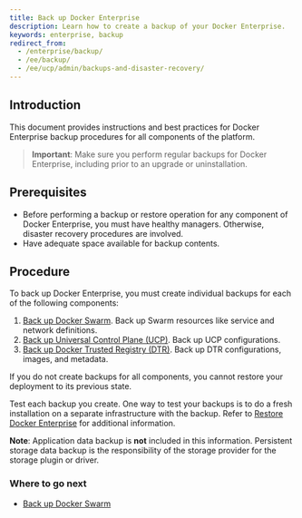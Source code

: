 ```yaml
---
title: Back up Docker Enterprise
description: Learn how to create a backup of your Docker Enterprise.
keywords: enterprise, backup
redirect_from:
  - /enterprise/backup/
  - /ee/backup/
  - /ee/ucp/admin/backups-and-disaster-recovery/
---
```


## Introduction
This document provides instructions and best practices for Docker Enterprise backup procedures for all components of the platform.

> **Important**: Make sure you perform regular backups for Docker Enterprise, including prior to an upgrade or uninstallation.

## Prerequisites

- Before performing a backup or restore operation for any component of Docker Enterprise, you must have healthy managers. Otherwise, disaster recovery procedures are involved.   
- Have adequate space available for backup contents.

## Procedure
To back up Docker Enterprise, you must create individual backups
for each of the following components:

1. [Back up Docker Swarm](back-up-swarm.md). Back up Swarm resources like service and network definitions.
2. [Back up Universal Control Plane (UCP)](back-up-ucp.md). Back up UCP configurations.
3. [Back up Docker Trusted Registry (DTR)](back-up-dtr.md). Back up DTR configurations, images, and metadata.

If you do not create backups for all components, you cannot restore your deployment to its previous state. 

Test each backup you create. One way to test your backups is to do
a fresh installation on a separate infrastructure with the backup. Refer to [Restore Docker Enterprise](../restore/index.md)  for additional information.

**Note**: Application data backup is **not** included in this information. Persistent storage data backup is the responsibility of the storage provider for the storage plugin or driver.

### Where to go next

- [Back up Docker Swarm](back-up-swarm.md)
